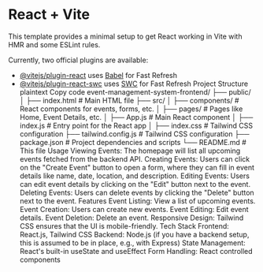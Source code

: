 # React + Vite

This template provides a minimal setup to get React working in Vite with HMR and some ESLint rules.

Currently, two official plugins are available:

- [@vitejs/plugin-react](https://github.com/vitejs/vite-plugin-react/blob/main/packages/plugin-react/README.md) uses [Babel](https://babeljs.io/) for Fast Refresh
- [@vitejs/plugin-react-swc](https://github.com/vitejs/vite-plugin-react-swc) uses [SWC](https://swc.rs/) for Fast Refresh
Project Structure
plaintext
Copy code
event-management-system-frontend/
├── public/
│   ├── index.html          # Main HTML file
├── src/
│   ├── components/         # React components for events, forms, etc.
│   ├── pages/              # Pages like Home, Event Details, etc.
│   ├── App.js              # Main React component
│   ├── index.js            # Entry point for the React app
│   ├── index.css           # Tailwind CSS configuration
├── tailwind.config.js      # Tailwind CSS configuration
├── package.json            # Project dependencies and scripts
└── README.md               # This file
Usage
Viewing Events: The homepage will list all upcoming events fetched from the backend API.
Creating Events: Users can click on the "Create Event" button to open a form, where they can fill in event details like name, date, location, and description.
Editing Events: Users can edit event details by clicking on the "Edit" button next to the event.
Deleting Events: Users can delete events by clicking the "Delete" button next to the event.
Features
Event Listing: View a list of upcoming events.
Event Creation: Users can create new events.
Event Editing: Edit event details.
Event Deletion: Delete an event.
Responsive Design: Tailwind CSS ensures that the UI is mobile-friendly.
Tech Stack
Frontend: React.js, Tailwind CSS
Backend: Node.js (if you have a backend setup, this is assumed to be in place, e.g., with Express)
State Management: React's built-in useState and useEffect
Form Handling: React controlled components
